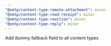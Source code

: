 ```yaml
---
"@xmtp/content-type-remote-attachment": minor
"@xmtp/content-type-read-receipt": minor
"@xmtp/content-type-reaction": minor
"@xmtp/content-type-reply": minor
---
```


Add dummy fallback field to all content types
